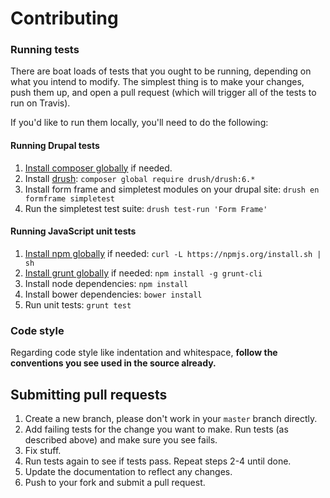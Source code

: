 # Contributing

### Running tests
There are boat loads of tests that you ought to be running, depending on what
you intend to modify. The simplest thing is to make your changes, push them up,
and open a pull request (which will trigger all of the tests to run on Travis).

If you'd like to run them locally, you'll need to do the following:

#### Running Drupal tests
1. [Install composer globally](https://getcomposer.org/doc/00-intro.md#system-requirements)
   if needed.
1. Install [drush](https://github.com/drush-ops/drush):
   `composer global require drush/drush:6.*`
1. Install form frame and simpletest modules on your drupal site:
   `drush en formframe simpletest`
1. Run the simpletest test suite: `drush test-run 'Form Frame'`

#### Running JavaScript unit tests
1. [Install npm globally](https://github.com/npm/npm#fancy-install-unix) if
   needed: `curl -L https://npmjs.org/install.sh | sh`
1. [Install grunt globally](http://gruntjs.com/getting-started) if needed:
   `npm install -g grunt-cli`
1. Install node dependencies: `npm install`
1. Install bower dependencies: `bower install`
1. Run unit tests: `grunt test`

### Code style
Regarding code style like indentation and whitespace, **follow the conventions
you see used in the source already.**

## Submitting pull requests

1. Create a new branch, please don't work in your `master` branch directly.
1. Add failing tests for the change you want to make. Run tests (as described
   above) and make sure you see fails.
1. Fix stuff.
1. Run tests again to see if tests pass. Repeat steps 2-4 until done.
1. Update the documentation to reflect any changes.
1. Push to your fork and submit a pull request.
